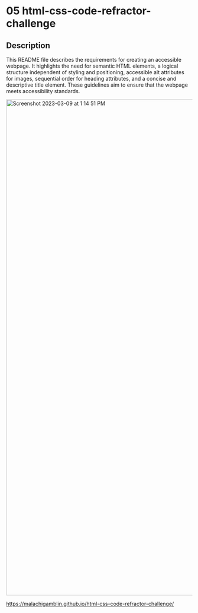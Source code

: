 # 05 html-css-code-refractor-challenge

## Description
This README file describes the requirements for creating an accessible webpage. It highlights the need for semantic HTML elements, a logical structure independent of styling and positioning, accessible alt attributes for images, sequential order for heading attributes, and a concise and descriptive title element. These guidelines aim to ensure that the webpage meets accessibility standards.

<img width="1337" alt="Screenshot 2023-03-09 at 1 14 51 PM" src="https://user-images.githubusercontent.com/118701306/224118314-0cdd0278-8bc0-4664-979e-30dcfbc5e65c.png">

https://malachigamblin.github.io/html-css-code-refractor-challenge/ 